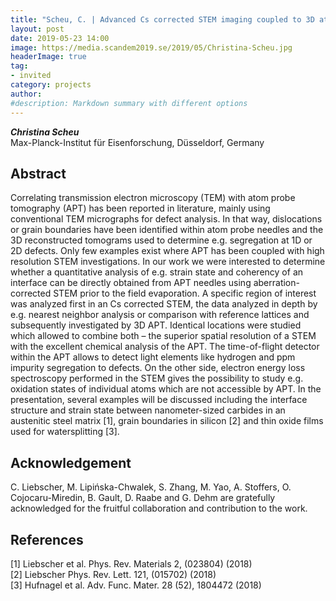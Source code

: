 ```yaml
---
title: "Scheu, C. | Advanced Cs corrected STEM imaging coupled to 3D atom probe tomography"
layout: post
date: 2019-05-23 14:00
image: https://media.scandem2019.se/2019/05/Christina-Scheu.jpg
headerImage: true
tag:
- invited
category: projects
author:
#description: Markdown summary with different options
---
```


_**Christina Scheu**_<br/>
Max-Planck-Institut für Eisenforschung, Düsseldorf, Germany<br/>

## Abstract

Correlating transmission electron microscopy (TEM) with atom probe tomography (APT) has been reported in literature, mainly using conventional TEM micrographs for defect analysis. In that way, dislocations or grain boundaries have been identified within atom probe needles and the 3D reconstructed tomograms used to determine e.g. segregation at 1D or 2D defects. Only few examples exist where APT has been coupled with high resolution STEM investigations. In our work we were interested to determine whether a quantitative analysis of e.g. strain state and coherency of an interface can be directly obtained from APT needles using aberration-corrected STEM prior to the field evaporation. A specific region of interest was analyzed first in an Cs corrected STEM, the data analyzed in depth by e.g. nearest neighbor analysis or comparison with reference lattices and subsequently investigated by 3D APT. Identical locations were studied which allowed to combine both – the superior spatial resolution of a STEM with the excellent chemical analysis of the APT. The time-of-flight detector within the APT allows to detect light elements like hydrogen and ppm impurity segregation to defects. On the other side, electron energy loss spectroscopy performed in the STEM gives the possibility to study e.g. oxidation states of individual atoms which are not accessible by APT. In the presentation, several examples will be discussed including the interface structure and strain state between nanometer-sized carbides in an austenitic steel matrix [1], grain boundaries in silicon [2] and thin oxide films used for watersplitting [3]. <br/>

## Acknowledgement
C. Liebscher, M. Lipińska-Chwalek, S. Zhang, M. Yao, A. Stoffers, O. Cojocaru-Miredin, B. Gault, D. Raabe and G. Dehm are gratefully acknowledged for the fruitful collaboration and contribution to the work.<br/>

## References
[1] Liebscher et al. Phys. Rev. Materials 2, (023804) (2018)<br/>
[2] Liebscher Phys. Rev. Lett. 121, (015702) (2018) <br/>
[3] Hufnagel et al. Adv. Func. Mater. 28 (52), 1804472 (2018)<br/>
